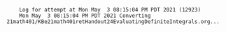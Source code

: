         Log for attempt at Mon May  3 08:15:04 PM PDT 2021 (12923)
        Mon May  3 08:15:04 PM PDT 2021 Converting 21math401/KBe21math401retHandout24EvaluatingDefiniteIntegrals.org...
